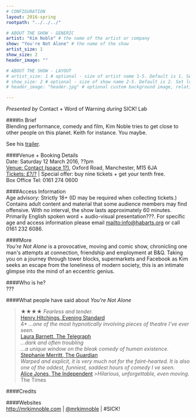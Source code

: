 ```yaml
---
# CONFIGURATION
layout: 2016-spring
rootpath: "../../../"

# ABOUT THE SHOW - GENERIC
artist: "Kim Noble" # the name of the artist or company
show: "You're Not Alone" # the name of the show
artist_size: 1
show_size: 2
header_image: ""    

# ABOUT THE SHOW - LAYOUT
# artist_size: 1 # optional - size of artist name 1-5. Default is 1. Set longer names to lower values
# show_size: 2 # optional - size of show name 2-5. Default is 2. Set longer names to lower values
# header_image: "header.jpg" # optional custom background image, relative to current page

---
```

*Presented by* Contact + Word of Warning *during* SICK! Lab         
       
####In Brief      
Blending performance, comedy and film, Kim Noble tries to get close to other people on this planet. Keith for instance. You maybe.        
          
See his <a href="http://youtu.be/ZpI9fdp87Y8" target="_blank">trailer</a>.                
       
####Venue + Booking Details    
Date: Saturday 12 March 2016, ??pm         
[Venue: Contact (space 1?)](http://contactmcr.com/visit/getting-here), Oxford Road, Manchester, M15 6JA        
[Tickets: £?/?](http://contactmcr.com/whats-on/booking) | Special offer: buy nine tickets + get your tenth free.    
Box Office Tel: 0161 274 0600         
        
####Access Information        
Age advisory: Strictly 18+ (ID may be required when collecting tickets.) Contains adult content and material that some audience members may find offensive. With no interval, the show lasts approximately 60 minutes. Primarily English spoken word + audio-visual presentation???. For specific age and access information please email <mailto:info@habarts.org> or call 0161 232 6086.     
             
####More         
*You're Not Alone* is a provocative, moving and comic show, chronicling one man's attempts at connection, friendship and employment at B&Q. Taking you on a journey through tower blocks, supermarkets and Facebook as Kim seeks an escape from the loneliness of modern society, this is an intimate glimpse into the mind of an eccentric genius.         
        
####Who is he?     
???           
            
####What people have said about *You're Not Alone*        
>★★★★ *Fearless and tender.*<br><a href="http://www.standard.co.uk/goingout/theatre/kim-noble-you-re-not-alone-soho-theatre-review-10041114.html" target="_blank">Henry Hitchings, Evening Standard</a>        
>4\* *…one of the most hypnotically involving pieces of theatre I’ve ever seen.*<br><a href="http://www.telegraph.co.uk/culture/theatre/edinburgh-festival/10995672/Edinburgh-theatre-2014-what-to-see.html" target="_blank">Laura Barnett, The Telegraph</a>        
>*…dark and often troubling<br>…a unique window on the bleak comedy of human existence.*<br><a href="http://www.theguardian.com/stage/2015/feb/22/kim-noble-youre-not-alone-review-soho-theatre-london" target="_blank">Stephanie Merritt, The Guardian</a>           
>*Warped and explicit, it is very much not for the faint-hearted. It is also one of the oddest, funniest, saddest hours of comedy I ve seen.*<br><a href="http://www.independent.co.uk/arts-entertainment/comedy/reviews/kim-noble-you-re-not-alone-soho-theatre-review-a-show-that-runs-on-surprise-and-shock-10036119.html" target="_blank">Alice Jones, The Independent</a>       >*Hilarious, unforgettable, even moving.*<br>The Times   
         
####Credits          


####Websites          
<a href="http://mrkimnoble.com/when-you-can-see-bollocks-that-i-do" target="_blank">http://mrkimnoble.com</a> | <a href="http://twitter.com/mrkimnoble" target="_blank">@mrkimnoble</a> | #SICK!
